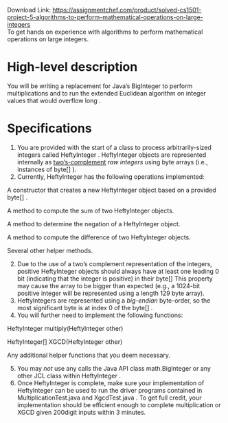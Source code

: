Download Link: https://assignmentchef.com/product/solved-cs1501-project-5-algorithms-to-perform-mathematical-operations-on-large-integers
<br>
To get hands on experience with algorithms to perform mathematical operations on large integers.

<h1>High-level description</h1>

You will be writing a replacement for Java’s BigInteger to perform multiplications and to run the extended Euclidean algorithm on integer values that would overflow long .

<h1>Specifications</h1>

<ol>

 <li>You are provided with the start of a class to process arbitrarily-sized integers called HeftyInteger . HeftyInteger objects are represented internally as <u><a href="https://en.wikipedia.org/wiki/Two%27s_complement">two’s-complement</a></u> <em>raw integers</em> using byte arrays (i.e., instances of byte[] ).</li>

 <li>Currently, HeftyInteger has the following operations implemented:</li>

</ol>

A constructor that creates a new HeftyInteger object based on a provided byte[] .

A method to compute the sum of two HeftyInteger objects.

A method to determine the negation of a HeftyInteger object.

A method to compute the difference of two HeftyInteger objects.

Several other helper methods.

<ol start="2">

 <li>Due to the use of a two’s complement representation of the integers, positive HeftyInteger objects should always have at least one leading 0 bit (indicating that the integer is positive) in their byte[] This property may cause the array to be bigger than expected (e.g., a 1024-bit positive integer will be represented using a length 129 byte array).</li>

 <li>HeftyIntegers are represented using a <em>big-endian</em> byte-order, so the most significant byte is at index 0 of the byte[] .</li>

 <li>You will further need to implement the following functions:</li>

</ol>

HeftyInteger multiply(HeftyInteger other)

HeftyInteger[] XGCD(HeftyInteger other)

Any additional helper functions that you deem necessary.

<ol start="5">

 <li>You may <em>not</em> use any calls the Java API class math.BigInteger or any other JCL class within HeftyInteger .</li>

 <li>Once HeftyInteger is complete, make sure your implementation of HeftyInteger can be used to run the driver programs contained in MultiplicationTest.java and XgcdTest.java . To get full credit, your implementation should be efficient enough to complete multiplication or XGCD given 200digit inputs within 3 minutes.</li>

</ol>